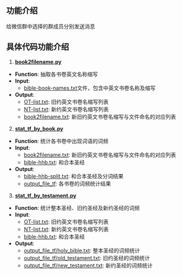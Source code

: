 ## 功能介绍
给微信群中选择的群成员分别发送消息

## 具体代码功能介绍
1. [**book2filename.py**](book2filename.py)
  * **Function**: 抽取各书卷英文名称缩写
  * **Input**: 
    * [bible-book-names.txt](bible-book-names.txt)文件，包含中英文书卷名称及缩写
  * **Output**:
    * [OT-list.txt](OT-list.txt): 旧约英文书卷名缩写列表
    * [NT-list.txt](NT-list.txt): 新约英文书卷名缩写列表
    * [book2filename.txt](book2filename.txt): 新旧约英文书卷名缩写与文件命名的对应列表
2. [**stat_tf_by_book.py**](stat_tf_by_book.py)
  * **Function**: 统计各书卷中出现词语的词频
  * **Input**: 
    * [book2filename.txt](book2filename.txt): 新旧约英文书卷名缩写与文件命名的对应列表
    * [bible-hhb.txt](bible-hhb.txt): 和合本圣经
  * **Output**:
    * [bible-hhb-split.txt](bible-hhb-split.txt): 和合本圣经及分词结果
    * [output_file_tf](output_file_tf): 各书卷的词频统计结果
3. [**stat_tf_by_testament.py**](stat_tf_by_testament.py)
  * **Function**: 统计整本圣经、旧约圣经及新约圣经的词频
  * **Input**: 
    * [OT-list.txt](OT-list.txt): 旧约英文书卷名缩写列表
    * [NT-list.txt](NT-list.txt): 新约英文书卷名缩写列表
    * [bible-hhb.txt](bible-hhb.txt): 和合本圣经
  * **Output**:
    * [output_file_tf/holy_bible.txt](output_file_tf/holy_bible.txt): 整本圣经的词频统计
    * [output_file_tf/old_testament.txt](output_file_tf/old_testament.txt): 旧约圣经的词频统计
    * [output_file_tf/new_testament.txt](output_file_tf/new_testament.txt): 新约圣经的词频统计



